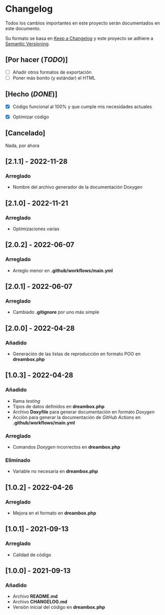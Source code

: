 # Changelog
Todos los cambios importantes en este proyecto serán documentados en este documento.

Su formato se basa en [Keep a Changelog](https://keepachangelog.com/en/1.0.0/) y este proyecto se adhiere a [Semantic Versioning](https://semver.org/spec/v2.0.0.html).

## [Por hacer (*TODO*)]
- [ ] Añadir otros formatos de exportación
- [ ] Poner más bonito (y estándar) el HTML

## [Hecho (*DONE*)]
- [x] Código funcional al 100% y que cumple mis necesidades actuales
- [x] Optimizar código


## [Cancelado]
Nada, por ahora

## [2.1.1] - 2022-11-28
### Arreglado
- Nombre del archivo generador de la documentación Doxygen

## [2.1.0] - 2022-11-21
### Arreglado
- Optimizaciones varias

## [2.0.2] - 2022-06-07
### Arreglado
- Arreglo menor en **.github/workflows/main.yml**

## [2.0.1] - 2022-06-07
### Arreglado
- Cambiado **.gitignore** por uno más simple

## [2.0.0] - 2022-04-28
### Añadido
- Generación de las listas de reproducción en formato POO en **dreambox.php**

## [1.0.3] - 2022-04-28
### Añadido
- Rama *testing*
- Tipos de datos definidos en **dreambox.php**
- Archivo **Doxyfile** para generar documentación en formato *Doxygen*
- Acción para generar la documentación de *GitHub Actions* en **.github/workflows/main.yml**

### Arreglado
- Comandos *Doxygen* incorrectos en **dreambox.php**

### Eliminado
- Variable no necesaria en **dreambox.php**

## [1.0.2] - 2022-04-26
### Arreglado
- Mejora en el formato en **dreambox.php**

## [1.0.1] - 2021-09-13
### Arreglado
- Calidad de código

## [1.0.0] - 2021-09-13
### Añadido
- Archivo **README.md**
- Archivo **CHANGELOG.md**
- Versión inicial del código en **dreambox.php**
